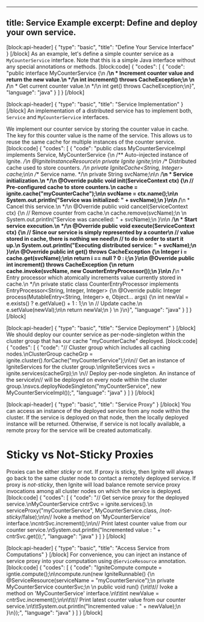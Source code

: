 --------------
title: Service Example
excerpt: Define and deploy your own service.
--------------

[block:api-header]
{
  "type": "basic",
  "title": "Define Your Service Interface"
}
[/block]
As an example, let's define a simple counter service as a  `MyCounterService` interface. Note that this is a simple Java interface without any special annotations or methods.
[block:code]
{
  "codes": [
    {
      "code": "public interface MyCounterService {\n    /**\n     * Increment counter value and return the new value.\n     */\n    int increment() throws CacheException;\n     \n    /**\n     * Get current counter value.\n     */\n    int get() throws CacheException;\n}",
      "language": "java"
    }
  ]
}
[/block]

[block:api-header]
{
  "type": "basic",
  "title": "Service Implementation"
}
[/block]
An implementation of a distributed service has to implement both, `Service` and `MyCounterService` interfaces. 

We implement our counter service by storing the counter value in cache. The key for this counter value is the name of the service. This allows us to reuse the same cache for multiple instances of the counter service.
[block:code]
{
  "codes": [
    {
      "code": "public class MyCounterServiceImpl implements Service, MyCounterService {\n  /** Auto-injected instance of Ignite. */\n  @IgniteInstanceResource\n  private Ignite ignite;\n\n  /** Distributed cache used to store counters. */\n  private IgniteCache<String, Integer> cache;\n\n  /** Service name. */\n  private String svcName;\n\n  /**\n   * Service initialization.\n   */\n  @Override public void init(ServiceContext ctx) {\n    // Pre-configured cache to store counters.\n    cache = ignite.cache(\"myCounterCache\");\n\n    svcName = ctx.name();\n\n    System.out.println(\"Service was initialized: \" + svcName);\n  }\n\n  /**\n   * Cancel this service.\n   */\n  @Override public void cancel(ServiceContext ctx) {\n    // Remove counter from cache.\n    cache.remove(svcName);\n    \n    System.out.println(\"Service was cancelled: \" + svcName);\n  }\n\n  /**\n   * Start service execution.\n   */\n  @Override public void execute(ServiceContext ctx) {\n    // Since our service is simply represented by a counter\n    // value stored in cache, there is nothing we need\n    // to do in order to start it up.\n    System.out.println(\"Executing distributed service: \" + svcName);\n  }\n\n  @Override public int get() throws CacheException {\n    Integer i = cache.get(svcName);\n\n    return i == null ? 0 : i;\n  }\n\n  @Override public int increment() throws CacheException {\n    return cache.invoke(svcName, new CounterEntryProcessor());\n  }\n\n  /**\n   * Entry processor which atomically increments value currently stored in cache.\n   */\n  private static class CounterEntryProcessor implements EntryProcessor<String, Integer, Integer> {\n    @Override public Integer process(MutableEntry<String, Integer> e, Object... args) {\n      int newVal = e.exists() ? e.getValue() + 1 : 1;\n      \n      // Update cache.\n      e.setValue(newVal);\n\n      return newVal;\n    }      \n  }\n}",
      "language": "java"
    }
  ]
}
[/block]

[block:api-header]
{
  "type": "basic",
  "title": "Service Deployment"
}
[/block]
We should deploy our counter service as per-node-singleton within the cluster group that has our cache "myCounterCache" deployed.
[block:code]
{
  "codes": [
    {
      "code": "// Cluster group which includes all caching nodes.\nClusterGroup cacheGrp = ignite.cluster().forCache(\"myCounterService\");\n\n// Get an instance of IgniteServices for the cluster group.\nIgniteServices svcs = ignite.services(cacheGrp);\n \n// Deploy per-node singleton. An instance of the service\n// will be deployed on every node within the cluster group.\nsvcs.deployNodeSingleton(\"myCounterService\", new MyCounterServiceImpl());",
      "language": "java"
    }
  ]
}
[/block]

[block:api-header]
{
  "type": "basic",
  "title": "Service Proxy"
}
[/block]
You can access an instance of the deployed service from any node within the cluster. If the service is deployed on that node, then the locally deployed instance will be returned. Otherwise, if service is not locally available, a remote proxy for the service will be created automatically.

# Sticky vs Not-Sticky Proxies
Proxies can be either *sticky* or not. If proxy is sticky, then Ignite will always go back to the same cluster node to contact a remotely deployed service. If proxy is *not-sticky*, then Ignite will load balance remote service proxy invocations among all cluster nodes on which the service is deployed.
[block:code]
{
  "codes": [
    {
      "code": "// Get service proxy for the deployed service.\nMyCounterService cntrSvc = ignite.services().\n  serviceProxy(\"myCounterService\", MyCounterService.class, /*not-sticky*/false);\n\n// Ivoke a method on 'MyCounterService' interface.\ncntrSvc.increment();\n\n// Print latest counter value from our counter service.\nSystem.out.println(\"Incremented value : \" + cntrSvc.get());",
      "language": "java"
    }
  ]
}
[/block]

[block:api-header]
{
  "type": "basic",
  "title": "Access Service from Computations"
}
[/block]
For convenience, you can inject an instance of service proxy into your computation using `@ServiceResource` annotation.
[block:code]
{
  "codes": [
    {
      "code": "IgniteCompute compute = igntie.compute();\n\ncompute.run(new IgniteRunnable() {\n  @ServiceResource(serviceName = \"myCounterService\");\n  private MyCounterService counterSvc;\n  \n  public void run() {\n\t\t// Ivoke a method on 'MyCounterService' interface.\n\t\tint newValue = cntrSvc.increment();\n\n\t\t// Print latest counter value from our counter service.\n\t\tSystem.out.println(\"Incremented value : \" + newValue);\n  }\n});",
      "language": "java"
    }
  ]
}
[/block]